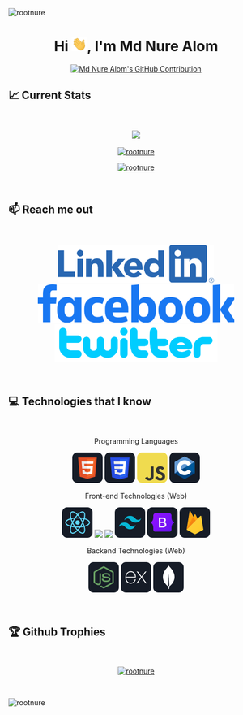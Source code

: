 <span align="left"> <img src="https://wakatime.com/badge/user/ee7b64b3-9f22-4a99-ab48-97137dedd1c6.svg" alt="rootnure" /> </span> <br>

<h1 align="center">Hi <img src="https://raw.githubusercontent.com/ABSphreak/ABSphreak/master/gifs/Hi.gif" width="30px">, I'm  Md Nure Alom</h1>
<p align="center">
  <a href="https://github.com/rootnure">
    <img src="https://readme-typing-svg.herokuapp.com/?lines=I+am+Md+Nure+Alom+(rootnure);I+am+a+Jr.+MERN+Stack+Developer;I've+Completed+my+B.Sc.+in+CSE;&center=true&width=500&height=50" alt="Md Nure Alom's GitHub Contribution"/>
  </a>
</p>

## 📈 Current Stats

<br />
<p align="center">
  <img width="60%" src="https://github-readme-streak-stats.herokuapp.com/?user=rootnure&theme=onedark" />
</p>
<p align="center">
  <a href="https://github.com/rootnure">
    <img src="https://github-readme-stats.vercel.app/api?username=rootnure&show_icons=true&locale=en&theme=onedark" alt="rootnure" />
  </a>
</p>
<p align="center">
  <a href="https://github.com/rootnure">
    <img src="https://github-profile-summary-cards.vercel.app/api/cards/profile-details?username=rootnure&theme=onedark" alt="rootnure" />
  </a>
</p>

<br>

## 📫 Reach me out

<br />

[<p align="center"><img height="75" src="https://github.com/rootnure/rootnure/blob/main/images/icons/Linkedin.png">](https://www.linkedin.com/in/rootnure/)[<img height="75" src="https://github.com/rootnure/rootnure/blob/main/images/icons/Facebook.png">](https://www.facebook.com/rootnure)[<img height="75" src="https://github.com/rootnure/rootnure/blob/main/images/icons/Twitter.png"> </p>](https://twitter.com/rootnure)

<br />

## 💻 Technologies that I know

<br>

<p align="center">Programming Languages</p>
<p align="center">
<img src="https://github.com/rootnure/rootnure/blob/main/images/icons/HTML.png"/>
<img src="https://github.com/rootnure/rootnure/blob/main/images/icons/css.png"/>
<img src="https://github.com/rootnure/rootnure/blob/main/images/icons/JavaScript.png"/>
<img src="https://github.com/rootnure/rootnure/blob/main/images/icons/c.png"/>
</p>
<p align="center">Front-end Technologies (Web)</p>
<p align="center">
<img src="https://github.com/rootnure/rootnure/blob/main/images/icons/react.png"/>
<img src="https://github.com/rootnure/rootnure/blob/main/images/icons/redux.png"/>
<img src="https://github.com/rootnure/rootnure/blob/main/images/icons/sass.png"/>
<img src="https://github.com/rootnure/rootnure/blob/main/images/icons/tailwind.png"/>
<img src="https://github.com/rootnure/rootnure/blob/main/images/icons/Bootsrap.png"/>
<img src="https://github.com/rootnure/rootnure/blob/main/images/icons/firebase.png"/>
</p>
<p align="center">Backend Technologies (Web)</p>
<p align="center">
<img src="https://github.com/rootnure/rootnure/blob/main/images/icons/node.png"/>
<img src="https://github.com/rootnure/rootnure/blob/main/images/icons/express.png"/>
<img src="https://github.com/rootnure/rootnure/blob/main/images/icons/mongo.png"/>
</p>

<br>

## 🏆 Github Trophies

<br>

<p align="center">
  <a href="https://github.com/rootnure">
  <img src="https://github-profile-trophy.vercel.app/?username=rootnure&row=1&column=6&theme=onedark" alt="rootnure" />
  </a>
</p> <br>

<span align="left"> <img src="https://komarev.com/ghpvc/?username=rootnure&label=Total%20Visits&color=0e75b6&style=flat" alt="rootnure" /> </span>
